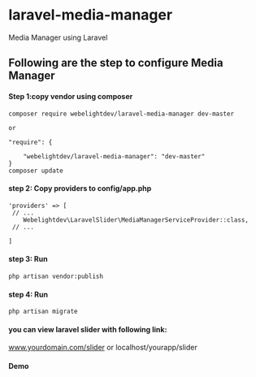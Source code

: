 # laravel-media-manager
Media Manager using Laravel

## Following are the step to configure Media Manager


#### Step 1:copy vendor using composer

    composer require webelightdev/laravel-media-manager dev-master
    
    or
    
    "require": {
       
        "webelightdev/laravel-media-manager": "dev-master"
    }
    composer update

#### step 2: Copy providers to config/app.php

    'providers' => [
     // ...
        Webelightdev\LaravelSlider\MediaManagerServiceProvider::class,
     // ...

    ]

#### step 3: Run  
	php artisan vendor:publish


#### step 4: Run  
	php artisan migrate


#### you can view laravel slider with following link:
www.yourdomain.com/slider 
or 
localhost/yourapp/slider

#### Demo



